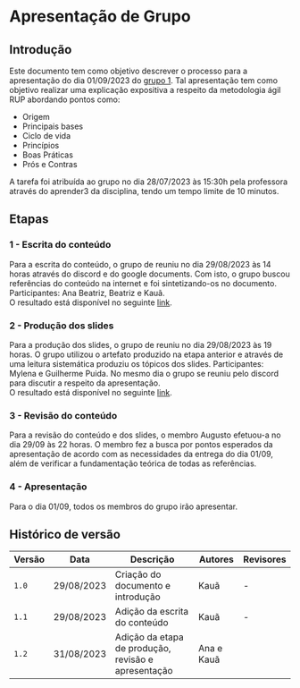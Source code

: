 # Apresentação de Grupo
## Introdução
Este documento tem como objetivo descrever o processo para a apresentação do dia 01/09/2023 do [grupo 1](https://github.com/UnBArqDsw2023-2/2023.2_G1_ProjetoAmazon). Tal apresentação tem como 
objetivo realizar uma explicação expositiva a respeito da metodologia ágil RUP abordando pontos como: 

- Origem
- Principais bases
- Ciclo de vida
- Princípios
- Boas Práticas
- Prós e Contras

A tarefa foi atribuída ao grupo no dia 28/07/2023 às 15:30h pela professora através do aprender3 da disciplina, tendo um tempo limite de 10 minutos.

## Etapas
### 1 - Escrita do conteúdo
Para a escrita do conteúdo, o grupo de reuniu no dia 29/08/2023 às 14 horas através do discord e do google documents. Com isto, o grupo buscou referências do conteúdo na internet e foi sintetizando-os no documento. Participantes: Ana Beatriz, Beatriz e Kauã.</br>
O resultado está disponível no seguinte [link](https://docs.google.com/document/d/1JKrZK77hXOA8olZkNdqgG7gZljvmrLTrt8K7ScQ5tcs/edit?usp=sharing).

### 2 - Produção dos slides
Para a produção dos slides, o grupo de reuniu no dia 29/08/2023 às 19 horas. O grupo utilizou o artefato produzido na etapa anterior e através de uma leitura sistemática produziu os tópicos dos slides. Participantes: Mylena e Guilherme Puida. No mesmo dia o grupo se reuniu pelo discord para discutir a respeito da apresentação. </br>
O resultado está disponível no seguinte [link](https://docs.google.com/presentation/d/1bJQFMV55_rknSizGZXFFOeizraJ5JTLCCiHJI_PCbts).

### 3 - Revisão do conteúdo
Para a revisão do conteúdo e dos slides, o membro Augusto efetuou-a no dia 29/09 às 22 horas. O membro fez a busca por pontos esperados da apresentação de acordo com as necessidades da entrega do dia 01/09, além de verificar a fundamentação teórica de todas as referências.

### 4 - Apresentação
Para o dia 01/09, todos os membros do grupo irão apresentar.

## Histórico de versão
|Versão|Data|Descrição|Autores|Revisores|
|------|----|---------|-------|---------|
| `1.0`| 29/08/2023| Criação do documento e introdução| Kauã|-|
| `1.1`| 29/08/2023| Adição da escrita do conteúdo| Kauã|-|
| `1.2`| 31/08/2023| Adição da etapa de produção, revisão e apresentação| Ana e Kauã||
